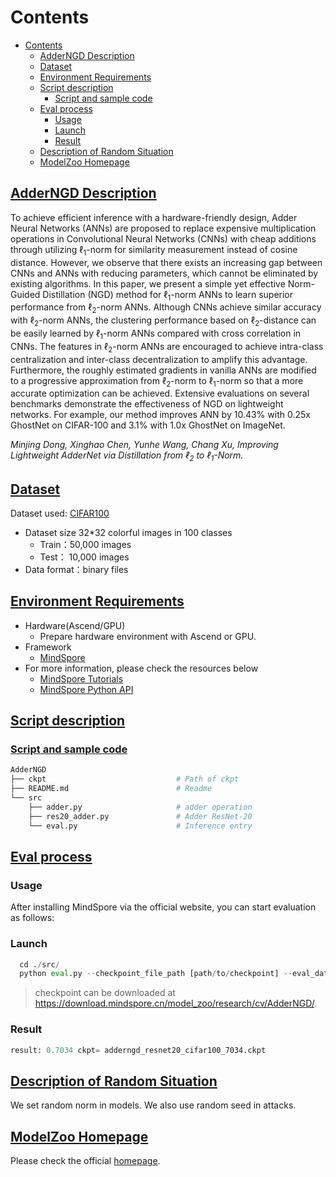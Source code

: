 # Contents

- [Contents](#contents)
    - [AdderNGD Description](#AdderNGD-description)
    - [Dataset](#dataset)
    - [Environment Requirements](#environment-requirements)
    - [Script description](#script-description)
        - [Script and sample code](#script-and-sample-code)
    - [Eval process](#eval-process)
        - [Usage](#usage)
        - [Launch](#launch)
        - [Result](#result)
    - [Description of Random Situation](#description-of-random-situation)
    - [ModelZoo Homepage](#modelzoo-homepage)

## [AdderNGD Description](#contents)

To achieve efficient inference with a hardware-friendly design, Adder Neural Networks (ANNs) are proposed to replace expensive multiplication operations in Convolutional Neural Networks (CNNs) with cheap additions through utilizing $\ell_1$-norm for similarity measurement instead of cosine distance. However, we observe that there exists an increasing gap between CNNs and ANNs with reducing parameters, which cannot be eliminated by existing algorithms. In this paper, we present a simple yet effective Norm-Guided Distillation (NGD) method for $\ell_1$-norm ANNs to learn superior performance from $\ell_2$-norm ANNs. Although CNNs achieve similar accuracy with $\ell_2$-norm ANNs, the clustering performance based on $\ell_2$-distance can be easily learned by $\ell_1$-norm ANNs compared with cross correlation in CNNs. The features in $\ell_2$-norm ANNs are encouraged to achieve intra-class centralization and inter-class decentralization to amplify this advantage. Furthermore, the roughly estimated gradients in vanilla ANNs are modified to a progressive approximation from $\ell_2$-norm to $\ell_1$-norm so that a more accurate optimization can be achieved. Extensive evaluations on several benchmarks demonstrate the effectiveness of NGD on lightweight networks. For example, our method improves ANN by $10.43\%$ with 0.25x GhostNet on CIFAR-100 and $3.1\%$ with 1.0x GhostNet on ImageNet.

*Minjing Dong, Xinghao Chen, Yunhe Wang, Chang Xu, Improving Lightweight AdderNet via Distillation from $\ell_2$ to $\ell_1$-Norm.*

## [Dataset](#contents)

Dataset used: [CIFAR100](https://www.cs.toronto.edu/~kriz/cifar.html)

- Dataset size 32*32 colorful images in 100 classes
    - Train：50,000 images  
    - Test： 10,000 images
- Data format：binary files

## [Environment Requirements](#contents)

- Hardware(Ascend/GPU)
    - Prepare hardware environment with Ascend or GPU.
- Framework
    - [MindSpore](https://www.mindspore.cn/install/en)
- For more information, please check the resources below
    - [MindSpore Tutorials](https://www.mindspore.cn/tutorials/en/master/index.html)
    - [MindSpore Python API](https://www.mindspore.cn/docs/en/master/api_python/mindspore.html)

## [Script description](#contents)

### [Script and sample code](#contents)

```bash
AdderNGD
├── ckpt                             # Path of ckpt
├── README.md                        # Readme
└── src
    ├── adder.py                     # adder operation
    ├── res20_adder.py               # Adder ResNet-20
    └── eval.py                      # Inference entry


```

## [Eval process](#contents)

### Usage

After installing MindSpore via the official website, you can start evaluation as follows:

### Launch

```python
  cd ./src/
  python eval.py --checkpoint_file_path [path/to/checkpoint] --eval_dataset_path [path/to/data] --device_target [GPU/Ascend]
```

> checkpoint can be downloaded at https://download.mindspore.cn/model_zoo/research/cv/AdderNGD/.

### Result

```python
result: 0.7034 ckpt= adderngd_resnet20_cifar100_7034.ckpt
```

## [Description of Random Situation](#contents)

We set random norm in models. We also use random seed in attacks.

## [ModelZoo Homepage](#contents)

Please check the official [homepage](https://gitee.com/mindspore/models).
